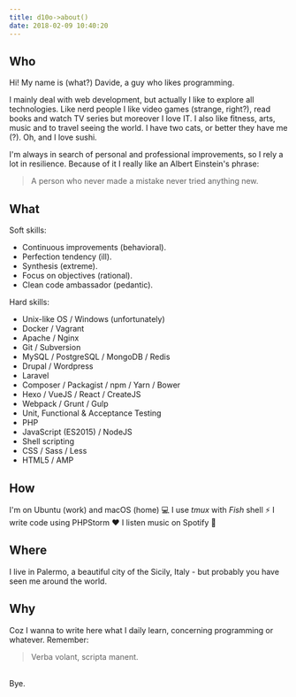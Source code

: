 ```yaml
---
title: d10o->about()
date: 2018-02-09 10:40:20
---
```


## Who
Hi! My name is (what?) Davide, a guy who likes programming.

I mainly deal with web development, but actually I like to explore all technologies. Like nerd people I like video games (strange, right?), read books and watch TV series but moreover I love IT. I also like fitness, arts, music and to travel seeing the world. I have two cats, or better they have me (?). Oh, and I love sushi.

I'm always in search of personal and professional improvements, so I rely a lot in resilience. Because of it I really like an Albert Einstein's phrase:

> A person who never made a mistake never tried anything new.

## What
Soft skills:
- Continuous improvements \(behavioral\).
- Perfection tendency \(ill\).
- Synthesis \(extreme\).
- Focus on objectives \(rational\).
- Clean code ambassador \(pedantic\).

Hard skills:
- Unix-like OS / Windows \(unfortunately\)
- Docker / Vagrant
- Apache / Nginx
- Git / Subversion
- MySQL / PostgreSQL / MongoDB / Redis
- Drupal / Wordpress
- Laravel
- Composer / Packagist / npm / Yarn / Bower
- Hexo / VueJS / React / CreateJS
- Webpack / Grunt / Gulp
- Unit, Functional & Acceptance Testing
- PHP
- JavaScript (ES2015) / NodeJS
- Shell scripting
- CSS / Sass / Less
- HTML5 / AMP
 
## How
I'm on Ubuntu (work) and macOS (home) :computer:
I use *tmux* with *Fish* shell :zap:
I write code using PHPStorm :heart:
I listen music on Spotify :musical_note:
 
## Where
I live in Palermo, a beautiful city of the Sicily, Italy - but probably you have seen me around the world.
 
## Why
Coz I wanna to write here what I daily learn, concerning programming or whatever.
Remember:
> Verba volant, scripta manent.

<br/>
Bye.